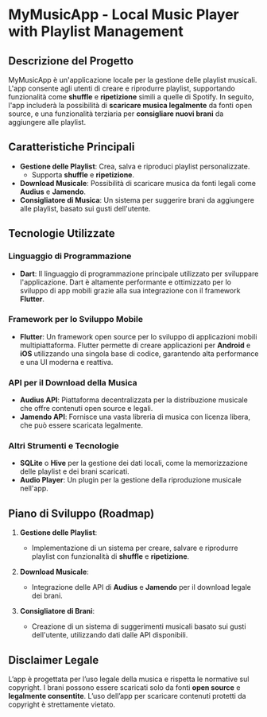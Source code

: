 # **MyMusicApp - Local Music Player with Playlist Management**  

## **Descrizione del Progetto**  
MyMusicApp è un'applicazione locale per la gestione delle playlist musicali. L'app consente agli utenti di creare e riprodurre playlist, supportando funzionalità come **shuffle** e **ripetizione** simili a quelle di Spotify. In seguito, l'app includerà la possibilità di **scaricare musica legalmente** da fonti open source, e una funzionalità terziaria per **consigliare nuovi brani** da aggiungere alle playlist.

## **Caratteristiche Principali**  
- **Gestione delle Playlist**: Crea, salva e riproduci playlist personalizzate.  
  - Supporta **shuffle** e **ripetizione**.  
- **Download Musicale**: Possibilità di scaricare musica da fonti legali come **Audius** e **Jamendo**.  
- **Consigliatore di Musica**: Un sistema per suggerire brani da aggiungere alle playlist, basato sui gusti dell'utente.

## **Tecnologie Utilizzate**  

### **Linguaggio di Programmazione**  
- **Dart**: Il linguaggio di programmazione principale utilizzato per sviluppare l'applicazione. Dart è altamente performante e ottimizzato per lo sviluppo di app mobili grazie alla sua integrazione con il framework **Flutter**.

### **Framework per lo Sviluppo Mobile**  
- **Flutter**: Un framework open source per lo sviluppo di applicazioni mobili multipiattaforma. Flutter permette di creare applicazioni per **Android** e **iOS** utilizzando una singola base di codice, garantendo alta performance e una UI moderna e reattiva.

### **API per il Download della Musica**  
- **Audius API**: Piattaforma decentralizzata per la distribuzione musicale che offre contenuti open source e legali.
- **Jamendo API**: Fornisce una vasta libreria di musica con licenza libera, che può essere scaricata legalmente.

### **Altri Strumenti e Tecnologie**  
- **SQLite** o **Hive** per la gestione dei dati locali, come la memorizzazione delle playlist e dei brani scaricati.
- **Audio Player**: Un plugin per la gestione della riproduzione musicale nell'app.

## **Piano di Sviluppo (Roadmap)**  
1. **Gestione delle Playlist**:  
   - Implementazione di un sistema per creare, salvare e riprodurre playlist con funzionalità di **shuffle** e **ripetizione**.
   
2. **Download Musicale**:  
   - Integrazione delle API di **Audius** e **Jamendo** per il download legale dei brani.
   
3. **Consigliatore di Brani**:  
   - Creazione di un sistema di suggerimenti musicali basato sui gusti dell'utente, utilizzando dati dalle API disponibili.

## **Disclaimer Legale**  
L’app è progettata per l’uso legale della musica e rispetta le normative sul copyright. I brani possono essere scaricati solo da fonti **open source** e **legalmente consentite**. L’uso dell’app per scaricare contenuti protetti da copyright è strettamente vietato.